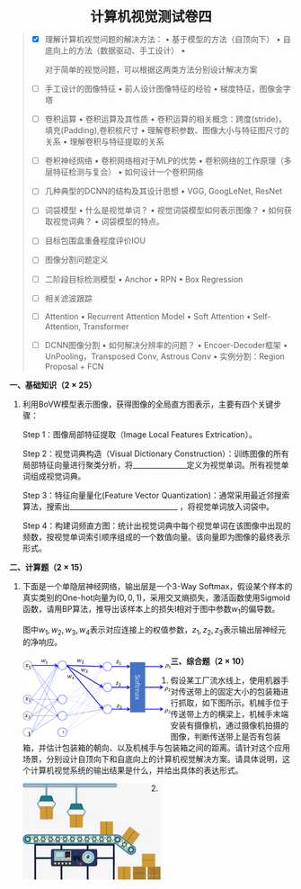<div align="center" style="font-size: 24px; font-weight: bold">计算机视觉测试卷四</div>

> - [x] 理解计算机视觉问题的解决方法： • 基于模型的方法（自顶向下） • 自底向上的方法（数据驱动、手工设计） • 
>
>   对于简单的视觉问题，可以根据这两类方法分别设计解决方案
>
> - [ ] 手工设计的图像特征 • 前人设计图像特征的经验 • 梯度特征，图像金字塔
>
> - [ ] 卷积运算 • 卷积运算及其性质 • 卷积运算的相关概念：跨度(stride)，填充(Padding),卷积核尺寸 • 理解卷积参数、图像大小与特征图尺寸的关系 • 理解卷积与特征提取的关系
>
> - [ ] 卷积神经网络 • 卷积网络相对于MLP的优势 • 卷积网络的工作原理（多层特征检测与复合） • 如何设计一个卷积网络
>
> - [ ] 几种典型的DCNN的结构及其设计思想 • VGG, GoogLeNet, ResNet
>
> - [ ] 词袋模型 • 什么是视觉单词？ • 视觉词袋模型如何表示图像？ • 如何获取视觉词典？ • 词袋模型的特点。
>
> - [ ] 目标包围盒重叠程度评价IOU
>
> - [ ] 图像分割问题定义
>
> - [ ] 二阶段目标检测模型 • Anchor • RPN • Box Regression
>
> - [ ] 相关滤波跟踪
>
> - [ ] Attention • Recurrent Attention Model • Soft Attention • Self-Attention, Transformer
>
> - [ ] DCNN图像分割 • 如何解决分辨率的问题？ • Encoer-Decoder框架 • UnPooling，Transposed Conv, Astrous Conv • 实例分割：Region Proposal + FCN

**一、基础知识（$2 \times 25$）**

1. 利用BoVW模型表示图像，获得图像的全局直方图表示，主要有四个关键步骤：

   Step 1：图像局部特征提取（Image Local Features Extrication）。

   Step 2：视觉词典构造（Visual Dictionary Construction）：训练图像的所有局部特征向量进行聚类分析，将$\_\_\_\_\_\_\_\_\_\_\_\_\_\_\_$定义为视觉单词。所有视觉单词组成视觉词典。

   Step 3：特征向量量化(Feature Vector Quantization)：通常采用最近邻搜索算法，搜索出$\_\_\_\_\_\_\_\_\_\_\_\_\_\_\_\_\_\_\_\_\_\_\_\_\_\_\_\_\_\_$ ，将视觉单词放入词袋中。

   Step 4：构建词频直方图：统计出视觉词典中每个视觉单词在该图像中出现的频数，按视觉单词索引顺序组成的一个数值向量。该向量即为图像的最终表示形式。



**二、计算题（$2 \times 15$）**

1. 下面是一个单隐层神经网络，输出层是一个3-Way Softmax，假设某个样本的真实类别的One-hot向量为$(0,0,1)$，采用交叉熵损失，激活函数使用Sigmoid函数，请用BP算法，推导出该样本上的损失l相对于图中参数$w_1$的偏导数。

   图中$w_1,w_2,w_3,w_4$表示对应连接上的权值参数，$z_1,z_2,z_3$表示输出层神经元的净响应。

   <img  align='left'  src="Image/image-20211013125433047.png" alt="image-20211013125433047" style="zoom:70%;" />











**三、综合题（$2 \times 10$）**

1. 假设某工厂流水线上，使用机器手对传送带上的固定大小的包装箱进行抓取，如下图所示。机械手位于传送带上方的横梁上，机械手末端安装有摄像机，通过摄像机拍摄的图像，判断传送带上是否有包装箱，并估计包装箱的朝向、以及机械手与包装箱之间的距离。请针对这个应用场景，分别设计自顶向下和自底向上的计算机视觉解决方案。请具体说明，这个计算机视觉系统的输出结果是什么，并给出具体的表达形式。

   <img align='left' src="Image/image-20211012112130483.png" alt="image-20211012112130483" style="zoom:80%;" />

















2. 
